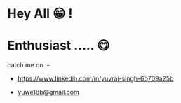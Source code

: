 # Hey All 😁 !

# Enthusiast ..... 😋

catch me on :- 

- <https://www.linkedin.com/in/yuvraj-singh-6b709a25b>

- <yuwe18b@gmail.com>
